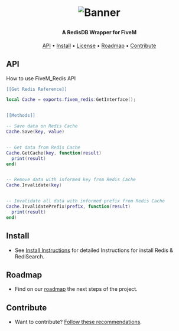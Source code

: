 <h1 align="center">

![Banner](https://raw.githubusercontent.com/Santagain/fivem_redis/main/banner.png)

</h1>

<h4 align="center">A RedisDB Wrapper for FiveM</h4>

<p align="center">
  <a href="#API">API</a> •
  <a href="#Install">Install</a> •
  <a href="#License">License</a> •
  <a href="#Roadmap">Roadmap</a> •
  <a href="#Contribute">Contribute</a>
</p>

## API

How to use FiveM_Redis API

```lua
[[Get Redis Reference]]

local Cache = exports.fivem_redis:GetInterface();


[[Methods]]

-- Save data on Redis Cache
Cache.Save(key, value)


-- Get data from Redis Cache
Cache.GetCache(key, function(result)
  print(result)
end)


-- Remove data with informed key from Redis Cache
Cache.Invalidate(key)


-- Invalidate all data with informed prefix from Redis Cache
Cache.InvalidatePrefix(prefix, function(result)
  print(result)
end)

```




## Install

- See [Install Instructions](https://github.com/Santagain/fivem_redis/wiki) for detailed Instructions for install Redis & RediSearch.

## Roadmap

- Find on our [roadmap](https://github.com/Santagain/fivem_redis/projects/1) the next steps of the project.

## Contribute

- Want to contribute? [Follow these recommendations](https://github.com/Santagain/fivem_redis/blob/main/CONTRIBUTING.md).
